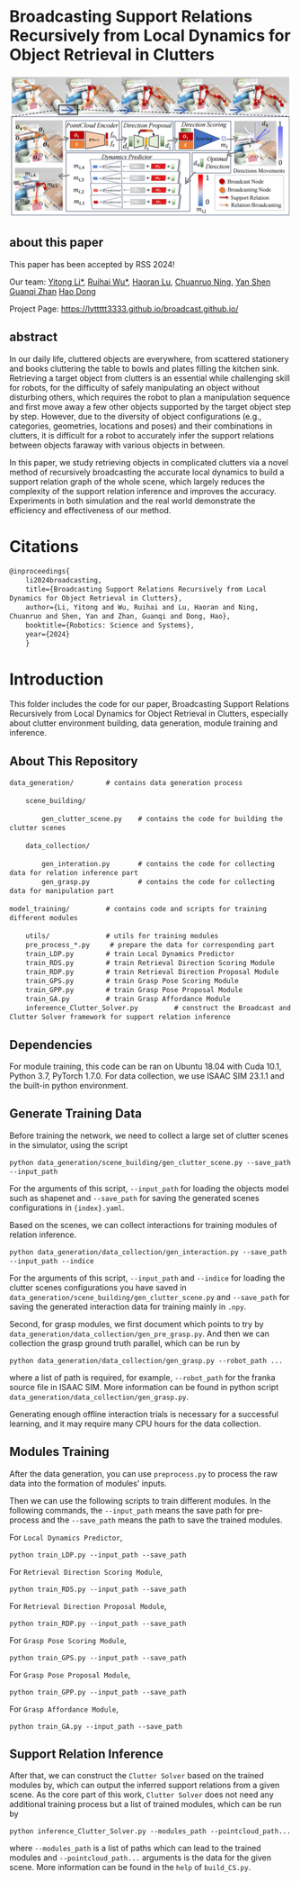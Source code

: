 # Broadcasting Support Relations Recursively from Local Dynamics for Object Retrieval in Clutters 

![Overview](/images/teaser.png)

## about this paper
This paper has been accepted by RSS 2024!

Our team: 
[Yitong Li*](https://lyttttt3333.github.io/YitongLi.github.io/),
[Ruihai Wu*](https://warshallrho.github.io/),
[Haoran Lu](https://openreview.net/profile?id=~Haoran_Lu2),
[Chuanruo Ning](https://tritiumr.github.io/),
[Yan Shen](https://sxy7147.github.io/)
[Guanqi Zhan](https://www.robots.ox.ac.uk/~guanqi/)
[Hao Dong](https://zsdonghao.github.io/)

Project Page: https://lyttttt3333.github.io/broadcast.github.io/

## abstract

In our daily life, cluttered objects are everywhere, from scattered stationery and books cluttering the table to bowls and plates filling the kitchen sink. Retrieving a target object from clutters is an essential while challenging skill for robots, for the difficulty of safely manipulating an object without disturbing others, which requires the robot to plan a manipulation sequence and first move away a few other objects supported by the target object step by step. However, due to the diversity of object configurations (e.g., categories, geometries, locations and poses) and their combinations in clutters, it is difficult for a robot to accurately infer the support relations between objects faraway with various objects in between. 

In this paper, we study retrieving objects in complicated clutters via a novel method of recursively broadcasting the accurate local dynamics to build a support relation graph of the whole scene, which largely reduces the complexity of the support relation inference and improves the accuracy. Experiments in both simulation and the real world demonstrate the efficiency and effectiveness of our method.

# Citations
    
    @inproceedings{
        li2024broadcasting,
        title={Broadcasting Support Relations Recursively from Local Dynamics for Object Retrieval in Clutters},
        author={Li, Yitong and Wu, Ruihai and Lu, Haoran and Ning, Chuanruo and Shen, Yan and Zhan, Guanqi and Dong, Hao},
        booktitle={Robotics: Science and Systems},
        year={2024}
        }

# Introduction

This folder includes the code for our paper, Broadcasting Support Relations Recursively from Local Dynamics for Object Retrieval in Clutters, especially about clutter environment building, data generation, module training and inference.

## About This Repository
    data_generation/        # contains data generation process

        scene_building/     

            gen_clutter_scene.py    # contains the code for building the clutter scenes

        data_collection/     
        
            gen_interation.py       # contains the code for collecting data for relation inference part
            gen_grasp.py            # contains the code for collecting data for manipulation part

    model_training/         # contains code and scripts for training different modules

        utils/              # utils for training modules
        pre_process_*.py     # prepare the data for corresponding part
        train_LDP.py        # train Local Dynamics Predictor
        train_RDS.py        # train Retrieval Direction Scoring Module
        train_RDP.py        # train Retrieval Direction Proposal Module
        train_GPS.py        # train Grasp Pose Scoring Module
        train_GPP.py        # train Grasp Pose Proposal Module
        train_GA.py         # train Grasp Affordance Module
        infereence_Clutter_Solver.py         # construct the Broadcast and Clutter Solver framework for support relation inference 


## Dependencies

For module training, this code can be ran on Ubuntu 18.04 with Cuda 10.1, Python 3.7, PyTorch 1.7.0. 
For data collection, we use ISAAC SIM 23.1.1 and the built-in python environment.

## Generate Training Data

Before training the network, we need to collect a large set of clutter scenes in the simulator, using the script 

    python data_generation/scene_building/gen_clutter_scene.py --save_path --input_path

For the arguments of this script, `--input_path` for loading the objects model such as shapenet and `--save_path` for saving the generated scenes configurations in `{index}.yaml`.

Based on the scenes, we can collect interactions for training modules of relation inference. 

    python data_generation/data_collection/gen_interaction.py --save_path --input_path --indice

For the arguments of this script, `--input_path` and `--indice` for loading the clutter scenes configurations you have saved in `data_generation/scene_building/gen_clutter_scene.py` and `--save_path` for saving the generated interaction data for training mainly in `.npy`.

Second, for grasp modules, we first document which points to try by `data_generation/data_collection/gen_pre_grasp.py`. And then we can collection the grasp ground truth parallel, which can be run by

    python data_generation/data_collection/gen_grasp.py --robot_path ...

where a list of path is required, for example, `--robot_path` for the franka source file in ISAAC SIM. More information can be found in python script `data_generation/data_collection/gen_grasp.py`.

Generating enough offline interaction trials is necessary for a successful learning, and it may require many CPU hours for the data collection.  

## Modules Training

After the data generation, you can use `preprocess.py` to process the raw data into the formation of modules' inputs.

Then we can use the following scripts to train different modules. In the following commands, the `--input_path` means the save path for pre-process and the `--save_path` means the path to save the trained modules.

For `Local Dynamics Predictor`,

    python train_LDP.py --input_path --save_path

For `Retrieval Direction Scoring Module`,

    python train_RDS.py --input_path --save_path

For `Retrieval Direction Proposal Module`,

    python train_RDP.py --input_path --save_path

For `Grasp Pose Scoring Module`,

    python train_GPS.py --input_path --save_path

For `Grasp Pose Proposal Module`,

    python train_GPP.py --input_path --save_path

For `Grasp Affordance Module`,

    python train_GA.py --input_path --save_path

## Support Relation Inference

After that, we can construct the `Clutter Solver` based on the trained modules by, which can output the inferred support relations from a given scene. As the core part of this work, `Clutter Solver` does not need any additional training process but a list of trained modules, which can be run by

    python inference_Clutter_Solver.py --modules_path --pointcloud_path...

where `--modules_path` is a list of paths which can lead to the trained modules and `--pointcloud_path...` arguments is the data for the given scene. More information can be found in the `help` of `build_CS.py`.



